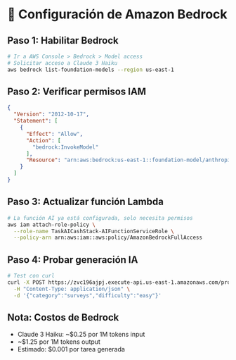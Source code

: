 # 🤖 Configuración de Amazon Bedrock

## Paso 1: Habilitar Bedrock
```bash
# Ir a AWS Console > Bedrock > Model access
# Solicitar acceso a Claude 3 Haiku
aws bedrock list-foundation-models --region us-east-1
```

## Paso 2: Verificar permisos IAM
```json
{
  "Version": "2012-10-17",
  "Statement": [
    {
      "Effect": "Allow",
      "Action": [
        "bedrock:InvokeModel"
      ],
      "Resource": "arn:aws:bedrock:us-east-1::foundation-model/anthropic.claude-3-haiku-20240307-v1:0"
    }
  ]
}
```

## Paso 3: Actualizar función Lambda
```bash
# La función AI ya está configurada, solo necesita permisos
aws iam attach-role-policy \
  --role-name TaskAICashStack-AIFunctionServiceRole \
  --policy-arn arn:aws:iam::aws:policy/AmazonBedrockFullAccess
```

## Paso 4: Probar generación IA
```bash
# Test con curl
curl -X POST https://zvc196ajpj.execute-api.us-east-1.amazonaws.com/prod/ai \
  -H "Content-Type: application/json" \
  -d '{"category":"surveys","difficulty":"easy"}'
```

## Nota: Costos de Bedrock
- Claude 3 Haiku: ~$0.25 por 1M tokens input
- ~$1.25 por 1M tokens output
- Estimado: $0.001 por tarea generada